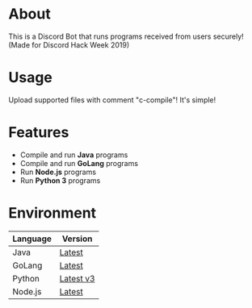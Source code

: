 # About
This is a Discord Bot that runs programs received from users securely!  
(Made for Discord Hack Week 2019)

# Usage
Upload supported files with comment "c-compile"! It's simple!

# Features
* Compile and run **Java** programs
* Compile and run **GoLang** programs
* Run **Node.js** programs
* Run **Python 3** programs

# Environment
|Language|Version|
|--|--|
|Java|[Latest](https://hub.docker.com/_/openjdk)|
|GoLang|[Latest](https://hub.docker.com/_/golang)|
|Python|[Latest v3](https://hub.docker.com/_/python)|
|Node.js|[Latest](https://hub.docker.com/_/node)|
